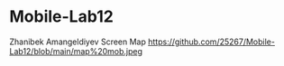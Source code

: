 # Mobile-Lab12
Zhanibek Amangeldiyev
Screen Map
https://github.com/25267/Mobile-Lab12/blob/main/map%20mob.jpeg
